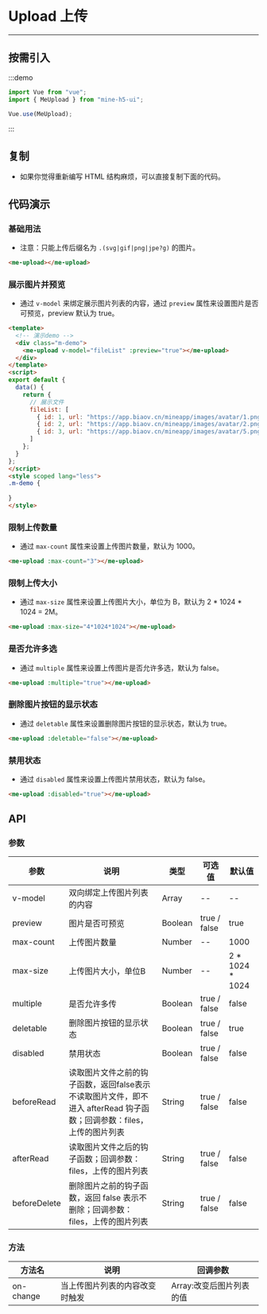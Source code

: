 # Upload 上传

----

## 按需引入

:::demo

```JavaScript
import Vue from "vue";
import { MeUpload } from "mine-h5-ui";

Vue.use(MeUpload);
```

:::

## 复制

* 如果你觉得重新编写 HTML 结构麻烦，可以直接复制下面的代码。

## 代码演示

### 基础用法

* 注意：只能上传后缀名为 `.(svg|gif|png|jpe?g)` 的图片。

```HTML
<me-upload></me-upload>
```

### 展示图片并预览

* 通过 `v-model` 来绑定展示图片列表的内容，通过 `preview` 属性来设置图片是否可预览，preview 默认为 true。

```HTML
<template>
  <!-- 演示demo -->
  <div class="m-demo">
    <me-upload v-model="fileList" :preview="true"></me-upload>
  </div>
</template>
<script>
export default {
  data() {
    return {
      // 展示文件
      fileList: [
        { id: 1, url: "https://app.biaov.cn/mineapp/images/avatar/1.png" },
        { id: 2, url: "https://app.biaov.cn/mineapp/images/avatar/2.png" },
        { id: 3, url: "https://app.biaov.cn/mineapp/images/avatar/5.png" }
      ]
    };
  }
};
</script>
<style scoped lang="less">
.m-demo {
  
}
</style>
```

### 限制上传数量

* 通过 `max-count` 属性来设置上传图片数量，默认为 1000。

```HTML
<me-upload :max-count="3"></me-upload>
```

### 限制上传大小

* 通过 `max-size` 属性来设置上传图片大小，单位为 B，默认为 2 \* 1024 \* 1024 = 2M。

```HTML
<me-upload :max-size="4*1024*1024"></me-upload>
```

### 是否允许多选

* 通过 `multiple` 属性来设置上传图片是否允许多选，默认为 false。

```HTML
<me-upload :multiple="true"></me-upload>
```

### 删除图片按钮的显示状态

* 通过 `deletable` 属性来设置删除图片按钮的显示状态，默认为 true。

```HTML
<me-upload :deletable="false"></me-upload>
```

### 禁用状态

* 通过 `disabled` 属性来设置上传图片禁用状态，默认为 false。

```HTML
<me-upload :disabled="true"></me-upload>
```

## API

### 参数

| 参数         | 说明                                                                                                                  | 类型    | 可选值       | 默认值            |
|--------------|-----------------------------------------------------------------------------------------------------------------------|---------|--------------|-------------------|
| v-model      | 双向绑定上传图片列表的内容                                                                                            | Array   | --           | --                |
| preview      | 图片是否可预览                                                                                                        | Boolean | true / false | true              |
| max-count    | 上传图片数量                                                                                                          | Number  | --           | 1000              |
| max-size     | 上传图片大小，单位B                                                                                                   | Number  | --           | 2 \* 1024 \* 1024 |
| multiple     | 是否允许多传                                                                                                          | Boolean | true / false | false             |
| deletable    | 删除图片按钮的显示状态                                                                                                | Boolean | true / false | true              |
| disabled     | 禁用状态                                                                                                              | Boolean | true / false | false             |
| beforeRead   | 读取图片文件之前的钩子函数，返回false表示不读取图片文件，即不进入 afterRead 钩子函数；回调参数：files，上传的图片列表 | String  | true / false | false             |
| afterRead    | 读取图片文件之后的钩子函数；回调参数：files，上传的图片列表                                                           | String  | true / false | false             |
| beforeDelete | 删除图片之前的钩子函数，返回 false 表示不删除；回调参数：files，上传的图片列表                                        | String  | true / false | false             |

### 方法

| 方法名    | 说明                           | 回调参数                 |
|-----------|--------------------------------|--------------------------|
| on-change | 当上传图片列表的内容改变时触发 | Array:改变后图片列表的值 |
